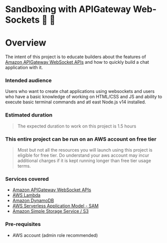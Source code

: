 # Sandboxing with APIGateway Web-Sockets 🔌 💬

# Overview
The intent of this project is to educate builders about the features of 
[Amazon APIGateway WebSocket APIs](https://docs.aws.amazon.com/apigateway/latest/developerguide/apigateway-websocket-api.html) 
and how to quickly build a chat application with it.

### Intended audience
Users who want to create chat applications using websockets and users who have a basic knowledge of working on HTML/CSS 
and JS and ability to execute basic terminal commands and atl east Node.js v14 installed.

### Estimated duration
> The expected duration to work on this project is 1.5 hours

### This entire project can be run on an AWS account on free tier
> Most but not all the resources you will launch using this project is eligible for free tier. Do understand your 
> aws account may incur additional charges if it is kept running longer than free tier usage terms.

### Services covered
- [Amazon APIGateway WebSocket APIs](https://docs.aws.amazon.com/apigateway/latest/developerguide/apigateway-websocket-api.html)
- [AWS Lambda](https://aws.amazon.com/lambda/)
- [Amazon DynamoDB](https://aws.amazon.com/dynamodb/)
- [AWS Serverless Application Model - SAM](https://aws.amazon.com/serverless/sam/)
- [Amazon Simple Storage Service / S3](https://aws.amazon.com/s3/)

### Pre-requisites
- AWS account (admin role recommended)